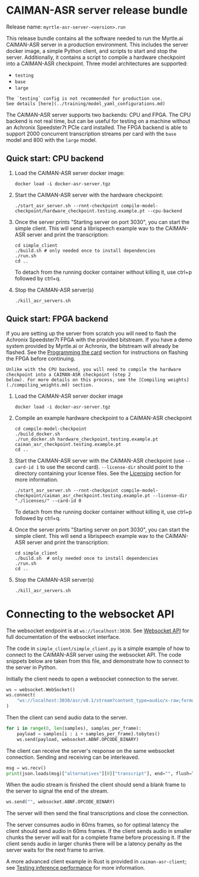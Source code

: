 # CAIMAN-ASR server release bundle
Release name: `myrtle-asr-server-<version>.run`

This release bundle contains all the software needed to run the Myrtle.ai CAIMAN-ASR server in a production environment.
This includes the server docker image, a simple Python client, and scripts to start and stop the server.
Additionally, it contains a script to compile a hardware checkpoint into a CAIMAN-ASR checkpoint.
Three model architectures are supported:

* `testing`
* `base`
* `large`

```admonish
The `testing` config is not recommended for production use.
See details [here](../training/model_yaml_configurations.md)
```

The CAIMAN-ASR server supports two backends: CPU and FPGA. The CPU backend is not real time, but
can be useful for testing on a machine without an Achronix Speedster7t PCIe card
installed. The FPGA backend is able to support 2000 concurrent transcription
streams per card with the `base` model and 800 with
the `large` model.

## Quick start: CPU backend

1. Load the CAIMAN-ASR server docker image:

   ```
   docker load -i docker-asr-server.tgz
   ```

2. Start the CAIMAN-ASR server with the hardware checkpoint:

   ```
   ./start_asr_server.sh --rnnt-checkpoint compile-model-checkpoint/hardware_checkpoint.testing.example.pt --cpu-backend
   ```

3. Once the server prints "Starting server on port 3030", you can start the simple client.
   This will send a librispeech example wav to the CAIMAN-ASR server and print the transcription:

   ```
   cd simple_client
   ./build.sh # only needed once to install dependencies
   ./run.sh
   cd ..
   ```
   To detach from the running docker container without killing it, use ctrl+p followed by ctrl+q.

4. Stop the CAIMAN-ASR server(s)

   ```
   ./kill_asr_servers.sh
   ```

## Quick start: FPGA backend

If you are setting up the server from scratch you will need to flash the Achronix Speedster7t FPGA
with the provided bitstream. If you have a demo system provided by Myrtle.ai or Achronix,
the bitstream will already be flashed.
See the [Programming the card](./programming_the_fpga.md) section for instructions on flashing the FPGA before continuing.

```admonish
Unlike with the CPU backend, you will need to compile the hardware checkpoint into a CAIMAN-ASR checkpoint (step 2
below). For more details on this process, see the [Compiling weights](./compiling_weights.md) section.
```

1. Load the CAIMAN-ASR server docker image

   ```
   docker load -i docker-asr-server.tgz
   ```

2. Compile an example hardware checkpoint to a CAIMAN-ASR checkpoint

    ```
    cd compile-model-checkpoint
    ./build_docker.sh
    ./run_docker.sh hardware_checkpoint.testing.example.pt caiman_asr_checkpoint.testing.example.pt
    cd ..
    ```

3. Start the CAIMAN-ASR server with the CAIMAN-ASR checkpoint (use `--card-id 1` to use the second card).
   `--license-dir` should point to the directory containing your license files. See the [Licensing](./licensing.md) section for more information.

   ```
   ./start_asr_server.sh --rnnt-checkpoint compile-model-checkpoint/caiman_asr_checkpoint.testing.example.pt --license-dir "./licenses/" --card-id 0
   ```
   To detach from the running docker container without killing it, use ctrl+p followed by ctrl+q.

4. Once the server prints "Starting server on port 3030", you can start the simple client.
   This will send a librispeech example wav to the CAIMAN-ASR server and print the transcription:

   ```
   cd simple_client
   ./build.sh  # only needed once to install dependencies
   ./run.sh
   cd ..
   ```

5. Stop the CAIMAN-ASR server(s)

   ```
   ./kill_asr_servers.sh
   ```



# Connecting to the websocket API
The websocket endpoint is at `ws://localhost:3030`.
See [Websocket API](./websocket_api.md) for full documentation of the websocket interface.

The code in `simple_client/simple_client.py` is a simple example of how to connect to the CAIMAN-ASR server using the websocket API.
The code snippets below are taken from this file, and demonstrate how to connect to the server in Python.

Initially the client needs to open a websocket connection to the server.
```python
ws = websocket.WebSocket()
ws.connect(
    "ws://localhost:3030/asr/v0.1/stream?content_type=audio/x-raw;format=S16LE;channels=1;rate=16000"
)
```

Then the client can send audio data to the server.
```python
for i in range(0, len(samples), samples_per_frame):
    payload = samples[i : i + samples_per_frame].tobytes()
    ws.send(payload, websocket.ABNF.OPCODE_BINARY)
```

The client can receive the server's response on the same websocket connection. Sending and receiving can be interleaved.
```python
msg = ws.recv()
print(json.loads(msg)["alternatives"][0]["transcript"], end="", flush=True)
```

When the audio stream is finished the client should send a blank frame to the server to signal the end of the stream.
```python
ws.send("", websocket.ABNF.OPCODE_BINARY)
```

The server will then send the final transcriptions and close the connection.

The server consumes audio in 60ms frames, so for optimal latency the client should send audio in 60ms frames.
If the client sends audio in smaller chunks the server will wait for a complete frame before processing it.
If the client sends audio in larger chunks there will be a latency penalty as the server waits for the next frame to arrive.

A more advanced client example in Rust is provided in `caiman-asr-client`; see [Testing inference performance](./testing_inference_performance.md) for more information.
